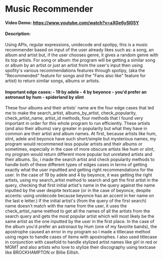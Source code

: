 # Music Recommender
#### Video Demo:  https://www.youtube.com/watch?v=aXGe6ySl05Y
#### Description:
Using APIs, regular expressions, unidecode and spotipy,
this is a music recommender based on input of the user
already likes such as: a song, an album and artist
but, if the user chooses genre, it gives a random genre with its top artists.
For song or album: the program will be getting a similar song or album by an artist
or just an artist from the user's input then using spofity's various recommendations features through spotipy,
(aka the "Recommended" feature for songs and the "Fans also like" feature for artist) to return similar songs,
albums or artists.

#### Important edge cases: - 19 by adele - 4 by beyonce - you'd prefer an astronaut by hum - spiderland by slint
These four albums and their artists' name are the four edge cases that led me to make
the search_artist, albums_by_artist, check_popularity, check_artist_name, artist_id methods,
four methods that I found very important in order for this whole program to run efficiently.
These artists (and also their albums) vary greater in popularity
but what they have in common are their artist and album names.
At first, because artists like hum, slint, adele and beyonce have such short/simple but mysterious names,
my program would recommened less popular artists and their albums
or sometimes, especially in the case of more obscure artists like hum or slint,
my program would return different more popular but unrelated artists and their albums.
So, i made the search artist and check popularity methods to handle both of these different types of edges cases
in terms of getting exactly what the user inputtted and getting right recommendations for the user.
In the case of 19 by adele and 4 by beyonce, it was getting the right artists,
using my search_artist method to search and get the first artist in the query,
checking that first initial artist's name in the query against the name inputted by the user despite textcase
(or in the case of beyonce, despite accents: using unidecode because beyonce has an accent in her name on the last e letter.)
If the initial artist's (from the query of the first search) name doesn't match with the name from the user,
it uses the check_artist_name method to get all the names of all the artists from the search query
and gets the most popular artist which will most likely be the same artist as the one inputted by the user in the first place.
In the case of the album you'd prefer an astronaut by Hum (one of my favorite bands),
the apostrophe caused an error in my program so I made a titlecase method using regex to handle cases of items with apostrophes.
I also used titlecase in conjunction with casefold to handle stylized artist names like girl in red or MGMT
and also artists who love to stylize their discography using textcase like BROCKHAMPTON or Billie Eillish.
